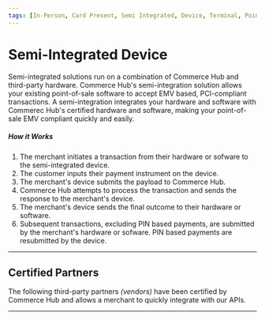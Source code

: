 ```yaml
---
tags: [In-Person, Card Present, Semi Integrated, Device, Terminal, Point of Sale]
---
```


# Semi-Integrated Device

Semi-integrated solutions run on a combination of Commerce Hub and third-party hardware. Commerce Hub's semi-integration solution allows your existing point-of-sale software to accept EMV based, PCI-compliant transactions. A semi-integration integrates your hardware and software with Commerec Hub's certified hardware and software, making your point-of-sale EMV compliant quickly and easily.

##### How it Works

1. The merchant initiates a transaction from their hardware or sofware to the semi-integrated device.
2. The customer inputs their payment instrument on the device.
3. The merchant's device submits the payload to Commerce Hub.
4. Commerce Hub attempts to process the transaction and sends the response to the merchant's device.
5. The merchant's device sends the final outcome to their hardware or software.
6. Subsequent transactions, excluding PIN based payments, are submitted by the merchant's hardware or sofware. PIN based payments are resubmitted by the device.

---

## Certified Partners

The following third-party partners *(vendors)* have been certified by Commerce Hub and allows a merchant to quickly integrate with our APIs.

<!-- type: row -->

<!-- type: card
title: Clover
description: Clover delivers a robust business management platform coupled with an extensive offering of merchant services to empower your business for growth.
link: 
-->

<!-- type: card
title: Ingenico
description: From smart terminals to a cloud-based payments platform and end-to-end terminal management, Ingenico's solutions are designed to help you succeed in the payments acceptance ecosystem.
link: ?path=docs/In-Person/Semi-Integrated/ingenico.md
-->

<!-- type: card
title: Verifone
description: Verifone is a payments platform that enables powerful online and in-person commerce experiences. Verifone provides solutions that meet your payment needs, from secure payment devices to eCommerce tools.
link: 
-->

<!-- type: row-end -->

---
